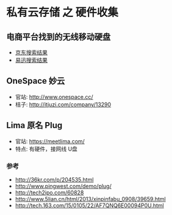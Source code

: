 # 私有云存储 之 硬件收集

## 电商平台找到的无线移动硬盘

* [京东搜索结果](http://search.jd.com/Search?keyword=%E6%97%A0%E7%BA%BF%E7%A7%BB%E5%8A%A8%E7%A1%AC%E7%9B%98&enc=utf-8)
* [易迅搜索结果](http://searchex.yixun.com/705984t705989-1-1/all/7CD7658A40DF418B----2-----------.html?YTAG=3.21045020)

## OneSpace 妙云

* 官站: http://www.onespace.cc/
* 桔子: http://itjuzi.com/company/13290

## Lima 原名 Plug

* 官站: https://meetlima.com/
* 特点: 有硬件，接网线 U盘

### 参考

* http://36kr.com/p/204535.html
* http://www.pingwest.com/demo/plug/
* http://tech2ipo.com/60828
* http://www.5lian.cn/html/2013/xinpinfabu_0908/39659.html
* http://tech.163.com/15/0105/22/AF7QNQ6E00094P0U.html

